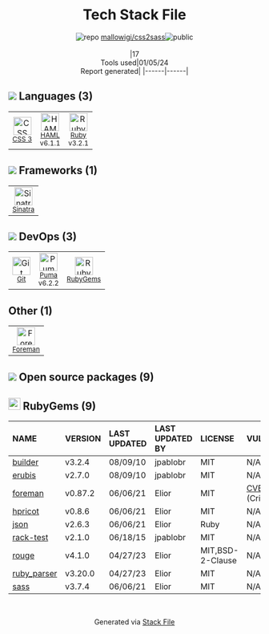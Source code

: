 <!--
&lt;--- Readme.md Snippet without images Start ---&gt;
## Tech Stack
mallowigi/css2sass is built on the following main stack:

- [Ruby](https://www.ruby-lang.org) – Languages
- [Sinatra](http://www.sinatrarb.com/) – Microframeworks (Backend)
- [Puma](http://puma.io/) – Web Servers
- [HAML](http://haml.info/) – Languages

Full tech stack [here](/techstack.md)

&lt;--- Readme.md Snippet without images End ---&gt;

&lt;--- Readme.md Snippet with images Start ---&gt;
## Tech Stack
mallowigi/css2sass is built on the following main stack:

- <img width='25' height='25' src='https://img.stackshare.io/service/989/ruby.png' alt='Ruby'/> [Ruby](https://www.ruby-lang.org) – Languages
- <img width='25' height='25' src='https://img.stackshare.io/service/999/logo.png' alt='Sinatra'/> [Sinatra](http://www.sinatrarb.com/) – Microframeworks (Backend)
- <img width='25' height='25' src='https://img.stackshare.io/service/1055/favicon.png' alt='Puma'/> [Puma](http://puma.io/) – Web Servers
- <img width='25' height='25' src='https://img.stackshare.io/service/1169/Picture_2.png' alt='HAML'/> [HAML](http://haml.info/) – Languages

Full tech stack [here](/techstack.md)

&lt;--- Readme.md Snippet with images End ---&gt;
-->
<div align="center">

# Tech Stack File
![](https://img.stackshare.io/repo.svg "repo") [mallowigi/css2sass](https://github.com/mallowigi/css2sass)![](https://img.stackshare.io/public_badge.svg "public")
<br/><br/>
|17<br/>Tools used|01/05/24 <br/>Report generated|
|------|------|
</div>

## <img src='https://img.stackshare.io/languages.svg'/> Languages (3)
<table><tr>
  <td align='center'>
  <img width='36' height='36' src='https://img.stackshare.io/service/6727/css.png' alt='CSS 3'>
  <br>
  <sub><a href="https://developer.mozilla.org/en-US/docs/Web/CSS/CSS3">CSS 3</a></sub>
  <br>
  <sub></sub>
</td>

<td align='center'>
  <img width='36' height='36' src='https://img.stackshare.io/service/1169/Picture_2.png' alt='HAML'>
  <br>
  <sub><a href="http://haml.info/">HAML</a></sub>
  <br>
  <sub>v6.1.1</sub>
</td>

<td align='center'>
  <img width='36' height='36' src='https://img.stackshare.io/service/989/ruby.png' alt='Ruby'>
  <br>
  <sub><a href="https://www.ruby-lang.org">Ruby</a></sub>
  <br>
  <sub>v3.2.1</sub>
</td>

</tr>
</table>

## <img src='https://img.stackshare.io/frameworks.svg'/> Frameworks (1)
<table><tr>
  <td align='center'>
  <img width='36' height='36' src='https://img.stackshare.io/service/999/logo.png' alt='Sinatra'>
  <br>
  <sub><a href="http://www.sinatrarb.com/">Sinatra</a></sub>
  <br>
  <sub></sub>
</td>

</tr>
</table>

## <img src='https://img.stackshare.io/devops.svg'/> DevOps (3)
<table><tr>
  <td align='center'>
  <img width='36' height='36' src='https://img.stackshare.io/service/1046/git.png' alt='Git'>
  <br>
  <sub><a href="http://git-scm.com/">Git</a></sub>
  <br>
  <sub></sub>
</td>

<td align='center'>
  <img width='36' height='36' src='https://img.stackshare.io/service/1055/favicon.png' alt='Puma'>
  <br>
  <sub><a href="http://puma.io/">Puma</a></sub>
  <br>
  <sub>v6.2.2</sub>
</td>

<td align='center'>
  <img width='36' height='36' src='https://img.stackshare.io/service/12795/5jL6-BA5_400x400.jpeg' alt='RubyGems'>
  <br>
  <sub><a href="https://rubygems.org/">RubyGems</a></sub>
  <br>
  <sub></sub>
</td>

</tr>
</table>

## Other (1)
<table><tr>
  <td align='center'>
  <img width='36' height='36' src='https://img.stackshare.io/service/3926/no-img-open-source.png' alt='Foreman'>
  <br>
  <sub><a href="http://theforeman.org/">Foreman</a></sub>
  <br>
  <sub></sub>
</td>

</tr>
</table>


## <img src='https://img.stackshare.io/group.svg' /> Open source packages (9)</h2>

## <img width='24' height='24' src='https://img.stackshare.io/service/12795/5jL6-BA5_400x400.jpeg'/> RubyGems (9)

|NAME|VERSION|LAST UPDATED|LAST UPDATED BY|LICENSE|VULNERABILITIES|
|:------|:------|:------|:------|:------|:------|
|[builder](https://rubygems.org/builder)|v3.2.4|08/09/10|jpablobr |MIT|N/A|
|[erubis](https://rubygems.org/erubis)|v2.7.0|08/09/10|jpablobr |MIT|N/A|
|[foreman](https://rubygems.org/foreman)|v0.87.2|06/06/21|Elior |MIT|[CVE-2022-3874](https://github.com/advisories/GHSA-9jfq-54vc-9rr2) (Critical)|
|[hpricot](https://rubygems.org/hpricot)|v0.8.6|06/06/21|Elior |MIT|N/A|
|[json](https://rubygems.org/json)|v2.6.3|06/06/21|Elior |Ruby|N/A|
|[rack-test](https://rubygems.org/rack-test)|v2.1.0|06/18/15|jpablobr |MIT|N/A|
|[rouge](https://rubygems.org/rouge)|v4.1.0|04/27/23|Elior |MIT,BSD-2-Clause|N/A|
|[ruby_parser](https://rubygems.org/ruby_parser)|v3.20.0|04/27/23|Elior |MIT|N/A|
|[sass](https://rubygems.org/sass)|v3.7.4|06/06/21|Elior |MIT|N/A|

<br/>
<div align='center'>

Generated via [Stack File](https://github.com/marketplace/stack-file)
